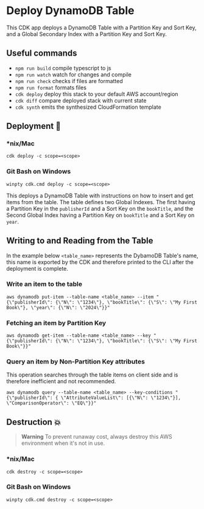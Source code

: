# Deploy DynamoDB Table

This CDK app deploys a DynamoDB Table with a Partition Key and Sort Key, and a Global Secondary Index with a Partition Key and Sort Key.

## Useful commands

- `npm run build` compile typescript to js
- `npm run watch` watch for changes and compile
- `npm run check` checks if files are formatted
- `npm run format` formats files
- `cdk deploy` deploy this stack to your default AWS account/region
- `cdk diff` compare deployed stack with current state
- `cdk synth` emits the synthesized CloudFormation template

## Deployment :rocket:

### \*nix/Mac

`cdk deploy -c scope=<scope>`

### Git Bash on Windows

`winpty cdk.cmd deploy -c scope=<scope>`

This deploys a DynamoDB Table with instructions on how to insert and get items from the table. The table defines two Global Indexes. The first having a Partition Key in the `publisherId` and a Sort Key on the `bookTitle`, and the Second Global Index having a Partition Key on `bookTitle` and a Sort Key on `year`.

## Writing to and Reading from the Table

In the example below `<table_name>` represents the DybamoDB Table's name, this name is exported by the CDK and therefore printed to the CLI after the deployment is complete.

### Write an item to the table

`aws dynamodb put-item --table-name <table_name> --item "{\"publisherId\": {\"N\": \"1234\"}, \"bookTitle\": {\"S\": \"My First Book\"}, \"year\": {\"N\": \"2024\"}}"`

### Fetching an item by Partition Key

`aws dynamodb get-item --table-name <table_name> --key "{\"publisherId\": {\"N\": \"1234\"}, \"bookTitle\": {\"S\": \"My First Book\"}}"`

### Query an item by Non-Partition Key attributes

This operation searches through the table items on client side and is therefore inefficient and not recommended.

`aws dynamodb query --table-name <table_name> --key-conditions "{\"publisherId\": { \"AttributeValueList\": [{\"N\": \"1234\"}], \"ComparisonOperator\": \"EQ\"}}"`

## Destruction :boom:

> **Warning** To prevent runaway cost, always destroy this AWS environment when it's not in use.

### \*nix/Mac

`cdk destroy -c scope=<scope>`

### Git Bash on Windows

`winpty cdk.cmd destroy -c scope=<scope>`
